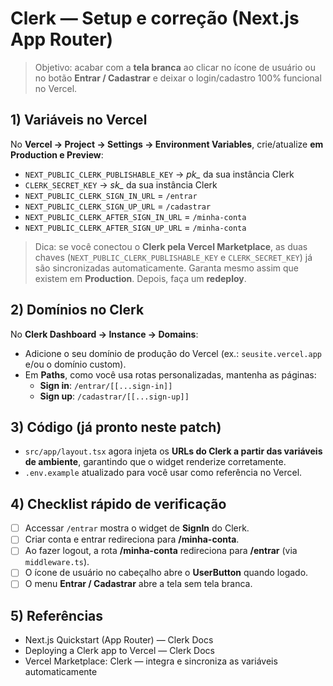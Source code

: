# Clerk — Setup e correção (Next.js App Router)

> Objetivo: acabar com a **tela branca** ao clicar no ícone de usuário ou no botão **Entrar / Cadastrar** e deixar o login/cadastro 100% funcional no Vercel.

## 1) Variáveis no Vercel
No **Vercel → Project → Settings → Environment Variables**, crie/atualize **em Production e Preview**:

- `NEXT_PUBLIC_CLERK_PUBLISHABLE_KEY` → *pk_* da sua instância Clerk  
- `CLERK_SECRET_KEY` → *sk_* da sua instância Clerk  
- `NEXT_PUBLIC_CLERK_SIGN_IN_URL` = `/entrar`  
- `NEXT_PUBLIC_CLERK_SIGN_UP_URL` = `/cadastrar`  
- `NEXT_PUBLIC_CLERK_AFTER_SIGN_IN_URL` = `/minha-conta`  
- `NEXT_PUBLIC_CLERK_AFTER_SIGN_UP_URL` = `/minha-conta`

> Dica: se você conectou o **Clerk pela Vercel Marketplace**, as duas chaves (`NEXT_PUBLIC_CLERK_PUBLISHABLE_KEY` e `CLERK_SECRET_KEY`) já são sincronizadas automaticamente. Garanta mesmo assim que existem em **Production**. Depois, faça um **redeploy**. 

## 2) Domínios no Clerk
No **Clerk Dashboard → Instance → Domains**:
- Adicione o seu domínio de produção do Vercel (ex.: `seusite.vercel.app` e/ou o domínio custom).
- Em **Paths**, como você usa rotas personalizadas, mantenha as páginas:
  - **Sign in**: `/entrar/[[...sign-in]]`
  - **Sign up**: `/cadastrar/[[...sign-up]]`

## 3) Código (já pronto neste patch)
- `src/app/layout.tsx` agora injeta os **URLs do Clerk a partir das variáveis de ambiente**, garantindo que o widget renderize corretamente.
- `.env.example` atualizado para você usar como referência no Vercel.

## 4) Checklist rápido de verificação
- [ ] Accessar `/entrar` mostra o widget de **SignIn** do Clerk.  
- [ ] Criar conta e entrar redireciona para **/minha-conta**.  
- [ ] Ao fazer logout, a rota **/minha-conta** redireciona para **/entrar** (via `middleware.ts`).  
- [ ] O ícone de usuário no cabeçalho abre o **UserButton** quando logado.  
- [ ] O menu **Entrar / Cadastrar** abre a tela sem tela branca.

## 5) Referências
- Next.js Quickstart (App Router) — Clerk Docs  
- Deploying a Clerk app to Vercel — Clerk Docs  
- Vercel Marketplace: Clerk — integra e sincroniza as variáveis automaticamente  

